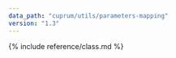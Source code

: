 ```yaml
---
data_path: "cuprum/utils/parameters-mapping"
version: "1.3"
---
```


{% include reference/class.md %}
